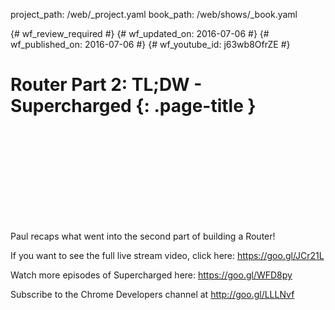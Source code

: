 project_path: /web/_project.yaml
book_path: /web/shows/_book.yaml

{# wf_review_required #}
{# wf_updated_on: 2016-07-06 #}
{# wf_published_on: 2016-07-06 #}
{# wf_youtube_id: j63wb8OfrZE #}

# Router Part 2: TL;DW - Supercharged {: .page-title }


<div class="video-wrapper">
  <iframe class="devsite-embedded-youtube-video" data-video-id="j63wb8OfrZE"
          data-autohide="1" data-showinfo="0" frameborder="0" allowfullscreen>
  </iframe>
</div>


Paul recaps what went into the second part of building a Router!

If you want to see the full live stream video, click here: https://goo.gl/JCr21L

Watch more episodes of Supercharged here: https://goo.gl/WFD8py

Subscribe to the Chrome Developers channel at http://goo.gl/LLLNvf
